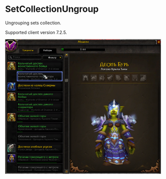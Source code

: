 # SetCollectionUngroup

Ungrouping sets collection.

Supported client version 7.2.5.

![demo_preview](./preview.png)

